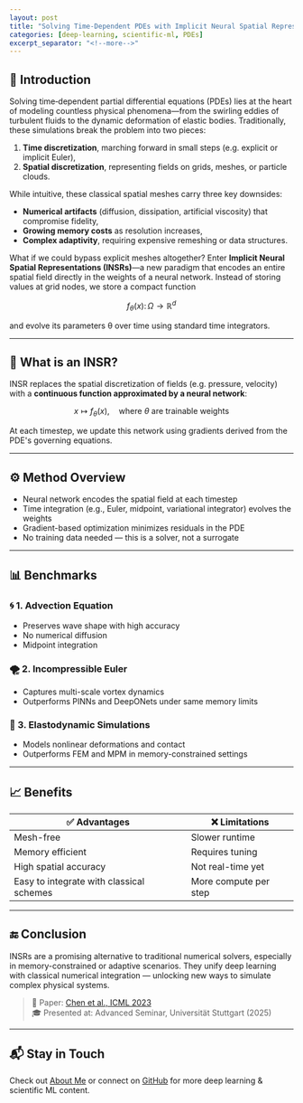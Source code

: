```yaml
---
layout: post
title: "Solving Time-Dependent PDEs with Implicit Neural Spatial Representations"
categories: [deep-learning, scientific-ml, PDEs]
excerpt_separator: "<!--more-->"
---
```


## 🧩 Introduction

Solving time‑dependent partial differential equations (PDEs) lies at the heart of modeling countless physical phenomena—from the swirling eddies of turbulent fluids to the dynamic deformation of elastic bodies. Traditionally, these simulations break the problem into two pieces:

1. **Time discretization**, marching forward in small steps (e.g. explicit or implicit Euler),  
2. **Spatial discretization**, representing fields on grids, meshes, or particle clouds.

While intuitive, these classical spatial meshes carry three key downsides:

- **Numerical artifacts** (diffusion, dissipation, artificial viscosity) that compromise fidelity,  
- **Growing memory costs** as resolution increases,  
- **Complex adaptivity**, requiring expensive remeshing or data structures.

What if we could bypass explicit meshes altogether? Enter **Implicit Neural Spatial Representations (INSRs)**—a new paradigm that encodes an entire spatial field directly in the weights of a neural network. Instead of storing values at grid nodes, we store a compact function

```math
f_\theta(x)\colon \Omega \to \mathbb{R}^d
```

and evolve its parameters θ over time using standard time integrators.

---

## 🌌 What is an INSR?

INSR replaces the spatial discretization of fields (e.g. pressure, velocity) with a **continuous function approximated by a neural network**:

$$
x \mapsto f_\theta(x), \quad \text{where } \theta \text{ are trainable weights}
$$

At each timestep, we update this network using gradients derived from the PDE's governing equations.

---

## ⚙️ Method Overview

- Neural network encodes the spatial field at each timestep
- Time integration (e.g., Euler, midpoint, variational integrator) evolves the weights
- Gradient-based optimization minimizes residuals in the PDE
- No training data needed — this is a solver, not a surrogate

---

## 📊 Benchmarks

### 🌀 1. Advection Equation
- Preserves wave shape with high accuracy
- No numerical diffusion
- Midpoint integration

### 🌪️ 2. Incompressible Euler
- Captures multi-scale vortex dynamics
- Outperforms PINNs and DeepONets under same memory limits

### 🧱 3. Elastodynamic Simulations
- Models nonlinear deformations and contact
- Outperforms FEM and MPM in memory-constrained settings

---

## 📈 Benefits

| ✅ Advantages | ❌ Limitations |
|--------------|----------------|
| Mesh-free | Slower runtime |
| Memory efficient | Requires tuning |
| High spatial accuracy | Not real-time yet |
| Easy to integrate with classical schemes | More compute per step |

---

## 🔚 Conclusion

INSRs are a promising alternative to traditional numerical solvers, especially in memory-constrained or adaptive scenarios. They unify deep learning with classical numerical integration — unlocking new ways to simulate complex physical systems.

> 📌 Paper: [Chen et al., ICML 2023](https://arxiv.org/abs/2210.00124)  
> 🎓 Presented at: Advanced Seminar, Universität Stuttgart (2025)

---

## 📬 Stay in Touch

Check out [About Me](/about/) or connect on [GitHub](https://github.com/aveen28) for more deep learning & scientific ML content.
